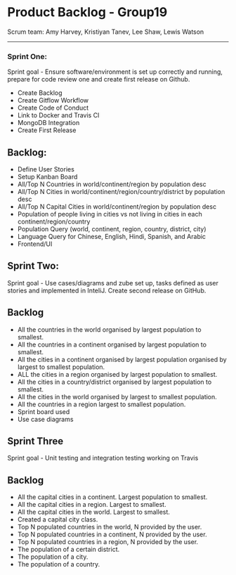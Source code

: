 # Product Backlog - Group19

Scrum team: Amy Harvey, Kristiyan Tanev, Lee Shaw, Lewis Watson

---

### Sprint One:

Sprint goal - Ensure software/environment is set up correctly and running, prepare
for code review one and create first release on Github.

- Create Backlog
- Create Gitflow Workflow
- Create Code of Conduct
- Link to Docker and Travis Cl
- MongoDB Integration
- Create First Release

## Backlog:

- Define User Stories
- Setup Kanban Board
- All/Top N Countries in world/continent/region by population desc 
- All/Top N Cities in world/continent/region/country/district by population desc
- All/Top N Capital Cities in world/continent/region by population desc
- Population of people living in cities vs not living in cities in each continent/region/country
- Population Query (world, continent, region, country, district, city)
- Language Query for Chinese, English, Hindi, Spanish, and Arabic
- Frontend/UI

## Sprint Two:
Sprint goal - Use cases/diagrams and zube set up, tasks defined as user stories and implemented in InteliJ. Create second release on GitHub.

## Backlog 
- All the countries in the world organised by largest population to smallest.
- All the countries in a continent organised by largest population to smallest.
- All the cities in a continent organised by largest population organised by largest to smallest population.
- ALL the cities in a region organised by largest population to smallest.
- All the cities in a country/district organised by largest population to smallest.
- All the cities in the world organised by largest to smallest population.
- All the countries in a region largest to smallest population.
- Sprint board used
- Use case diagrams

## Sprint Three
Sprint goal - Unit testing and integration testing working on Travis

## Backlog
- All the capital cities in a continent. Largest population to smallest.
- All the capital cities in a region. Largest to smallest.
- All the capital cities in the world. Largest to smallest.
- Created a capital city class. 
- Top N populated countries in the world, N provided by the user.
- Top N populated countries in a continent, N provided by the user.
- Top N populated countries in a region, N provided by the user.
- The population of a certain district.
- The population of a city.
- The population of a country. 
